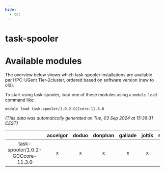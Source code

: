 ```yaml
---
hide:
  - toc
---
```


task-spooler
============

# Available modules


The overview below shows which task-spooler installations are available per HPC-UGent Tier-2cluster, ordered based on software version (new to old).

To start using task-spooler, load one of these modules using a `module load` command like:

```shell
module load task-spooler/1.0.2-GCCcore-11.3.0
```

*(This data was automatically generated on Tue, 03 Sep 2024 at 15:36:31 CEST)*  

| |accelgor|doduo|donphan|gallade|joltik|shinx|skitty|
| :---: | :---: | :---: | :---: | :---: | :---: | :---: | :---: |
|task-spooler/1.0.2-GCCcore-11.3.0|x|x|x|x|x|-|x|
